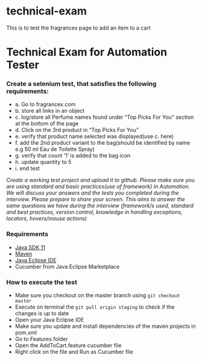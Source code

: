 # technical-exam
This is to test the fragrancex page to add an item to a cart

# Technical Exam for Automation Tester

### Create a selenium test, that satisfies the following requirements:
- a. Go to fragrancex.com
- b. store all links in an object
- c. log/store all Perfume names found under “Top Picks For You” section at the bottom of the page
- d. Click on the 3rd product in “Top Picks For You”
- e. verify that product name selected was displayed(use c. here)
- f. add the 2nd product variant to the bag(should be identified by name e.g 50 ml Eau de Toilette
Spray)
- g. verify that count ‘1’ is added to the bag icon
- h. update quantity to 5
- i. end test


*Create a working test project and upload it to github. Please make sure you are using standard and
basic practices(use of framework) in Automation. We will discuss your answers and the tests you
completed during the interview. Please prepare to share your screen.
This aims to answer the same questions we have during the interview (framework/s used, standard
and best practices, version control, knowledge in handling exceptions, locators, hovers/mouse
actions)*



### Requirements
- [Java SDK 11](https://www.oracle.com/java/technologies/downloads/#java11)
- [Maven](https://maven.apache.org/download.cgi) 
- [Java Eclipse IDE](https://www.eclipse.org/downloads/packages/installer)
- Cucumber from Java Eclipse Marketplace


### How to execute the test
- Make sure you checkout on the master branch using `git checkout master`
- Execute on terminal the `git pull origin staging` to check if the changes is up to date
- Open your Java Eclipse IDE
- Make sure you update and install dependencies of the maven projects in pom.xml
- Go to Features folder
- Open the AddToCart.feature cucumber file
- Right click on the file and Run as Cucumber file
